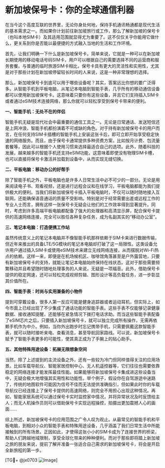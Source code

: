 # 新加坡保号卡：你的全球通信利器

在当今这个高度互联的世界里，无论你身处何地，保持手机通讯畅通都是现代生活的基本需求之一。而如果你计划前往新加坡旅行或工作，那么了解新加坡的保号卡（也叫本地SIM卡）及其适用范围就显得尤为重要了。这不仅仅关乎你能用它做什么，更关系到你是否能以最便捷的方式融入当地的生活和工作环境。

首先，让我们明确一下什么是新加坡保号卡。简单来说，它就是一种可以在新加坡长期使用的移动电话号码SIM卡，用户可以根据自己的需要选择不同的运营商和服务套餐。与普通的临时旅游SIM卡相比，保号卡具有更大的灵活性和实用性，尤其是对于那些计划在新加坡停留较长时间的人来说，这是一种非常理想的选择。

那么，新加坡保号卡到底可以用于哪些设备呢？其实，答案远比你想的要广泛得多。从智能手机到平板电脑，从笔记本电脑到智能手表，几乎所有的移动通信设备都可以使用新加坡保号卡。这意味着只要你有这些设备，并且它们支持插入SIM卡或者通过eSIM技术连接网络，那么你就可以轻松享受到保号卡带来的便利。

**一、智能手机：无处不在的伴侣**

智能手机无疑是现代社会中最重要的通信工具之一。无论是日常通话、发送短信还是上网冲浪，智能手机都扮演着不可或缺的角色。对于持有新加坡保号卡的用户而言，在任何支持SIM卡插槽的智能手机上安装这张卡后，即可立即开始享受稳定快速的网络服务。而且，由于保号卡通常提供多种资费方案，比如按月计费、包流量套餐等，因此可以根据个人使用习惯来选择最适合自己的选项。此外，随着科技的发展，越来越多的智能手机还支持eSIM功能，这意味着即使没有物理SIM卡槽，也可以直接将保号卡激活并加载到设备中，从而实现无缝切换。

**二、平板电脑：移动办公的好帮手**

除了智能手机之外，平板电脑也是许多人日常生活中必不可少的一部分。无论是用来阅读电子书、观看视频，还是进行远程会议和在线学习，平板电脑都能为我们提供极大的便利。当我们将新加坡保号卡插入平板电脑时，不仅可以随时随地接入互联网，还能确保语音通话的质量不受影响。特别是对于经常需要出差或远程工作的专业人士而言，拥有这样一张保号卡无疑会让他们的工作效率得到显著提升。同时，考虑到许多高端平板电脑都配备了强大的处理器和高清显示屏，配合保号卡提供的高速网络连接，完全可以胜任各种复杂任务，成为名副其实的“移动办公室”。

**三、笔记本电脑：打造便携工作站**

虽然传统意义上的笔记本电脑并不像智能手机那样依赖于SIM卡来进行数据传输，但近年来推出的具备LTE/5G模块的笔记本电脑却打破了这一局限性。这类设备允许用户通过插入SIM卡或使用eSIM技术来建立无线网络连接，从而摆脱对Wi-Fi热点的依赖。这样一来，即便是在机场候机区、咖啡馆角落甚至是户外露营地，只要有新加坡保号卡的支持，就能让笔记本电脑始终保持在线状态。这对于那些需要频繁移动并且希望随时随地处理事务的人来说，无疑是一项福音。此外，借助保号卡提供的稳定网速，还可以轻松完成视频剪辑、图形设计等高负载任务，进一步彰显其价值所在。

**四、智能手表：时尚与实用兼备的小物件**

提到可穿戴设备，很多人第一反应可能是健身追踪器或者运动耳机，但实际上，如今市面上已经出现了不少集成了通话功能的智能手表。这些手表不仅能够记录健康数据、接收通知提醒，还能够在紧急情况下拨打电话求助。而当这些智能手表配备了eSIM芯片之后，只要插入新加坡保号卡，就可以独立完成所有操作，无需再依赖手机作为中介。例如，当你外出跑步时忘记携带手机，只需要佩戴这款智能手表，就可以随时接听来电、查看消息，甚至导航回家路线。可以说，新加坡保号卡赋予了智能手表更多的可能性，使其真正成为了手腕上的贴心助手。

**五、其他特殊用途设备：拓展无限想象空间**

当然，除了上述提到的主流设备之外，还有一些较为冷门但同样值得关注的应用场景。比如车载导航仪、智能家居控制中心、无人机遥控器等，它们往往也需要依靠稳定的网络连接才能发挥最佳性能。如果能够将新加坡保号卡集成进这些设备当中，无疑会极大地增强其实用性和功能性。举个例子，假设你在自驾游途中迷路了，传统的地图软件可能因为信号不佳而无法提供准确指引，但如果此时你的车载导航仪已经连接上了保号卡提供的高速网络，则完全不用担心出现这种情况。再如，智能家居系统可以通过保号卡实时监控家中情况，并将异常状况及时反馈给主人；而无人机操作员则可以借助保号卡实现远程操控，拍摄出更加震撼人心的画面……

综上所述，新加坡保号卡的应用范围之广令人叹为观止。从最常见的智能手机和平板电脑，到相对小众的智能手表和特殊用途设备，几乎涵盖了我们日常生活中所能接触到的所有场景。正因如此，才使得这张小小的SIM卡成为了连接世界的桥梁，帮助人们跨越地域限制，享受全球化带来的种种便利。而对于那些即将踏上新加坡之旅的朋友来说，提前了解并准备一张适合自己需求的新加坡保号卡，将会是开启全新旅程的第一步。

[TG💪+ @jx0703 ![Image](https://github.com/user-attachments/assets/dbca1d08-cadb-493c-b0ec-ad6f7a83f270)]